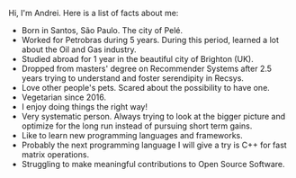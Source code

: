 Hi, I'm Andrei. Here is a list of facts about me:

- Born in Santos, São Paulo. The city of Pelé.
- Worked for Petrobras during 5 years. During this period, learned a lot
about the Oil and Gas industry.
- Studied abroad for 1 year in the beautiful city of Brighton (UK).
- Dropped from masters' degree on Recommender Systems after 2.5 years trying
to understand and foster serendipity in Recsys.
- Love other people's pets. Scared about the possibility to have one.
- Vegetarian since 2016.
- I enjoy doing things the right way!
- Very systematic person. Always trying to look at the bigger picture and
optimize for the long run instead of pursuing short term gains.
- Like to learn new programming languages and frameworks.
- Probably the next programming language I will give a try is C++ for fast matrix
operations.
- Struggling to make meaningful contributions to Open Source Software.
